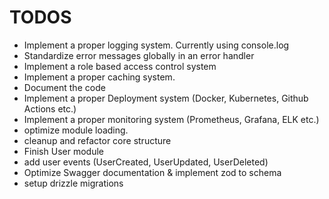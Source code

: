 # TODOS

- Implement a proper logging system. Currently using console.log
- Standardize error messages globally in an error handler
- Implement a role based access control system
- Implement a proper caching system.
- Document the code
- Implement a proper Deployment system (Docker, Kubernetes, Github Actions etc.)
- Implement a proper monitoring system (Prometheus, Grafana, ELK etc.)
- optimize module loading.
- cleanup and refactor core structure
- Finish User module
- add user events (UserCreated, UserUpdated, UserDeleted)
- Optimize Swagger documentation & implement zod to schema
- setup drizzle migrations
